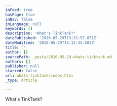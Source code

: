 ```yaml
---
inFeed: true
hasPage: true
inNav: false
inLanguage: null
keywords: []
description: "What's TinkTank?"
datePublished: '2016-05-29T13:21:57.851Z'
dateModified: '2016-05-29T13:12:35.583Z'
title: ''
author: []
sourcePath: _posts/2016-05-29-whats-tinktank.md
authors: []
publisher: null
starred: false
url: whats-tinktank/index.html
_type: Article

---
```

What's TinkTank?